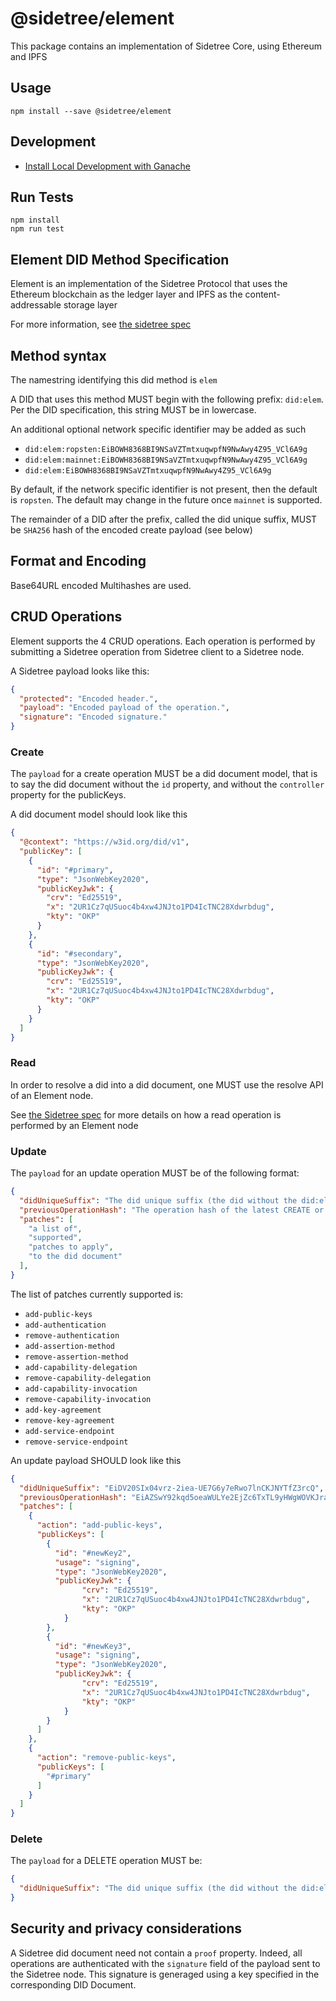 # @sidetree/element

This package contains an implementation of Sidetree Core, using Ethereum and IPFS

## Usage

```
npm install --save @sidetree/element
```

## Development

- [Install Local Development with Ganache](https://github.com/transmute-industries/sidetree.js/blob/main/packages/did-method-element/docs/local-dev.md)

## Run Tests

```
npm install
npm run test
```

## Element DID Method Specification

Element is an implementation of the Sidetree Protocol that uses the Ethereum blockchain as the ledger layer and IPFS as the content-addressable storage layer

For more information, see [the sidetree spec](https://identity.foundation/sidetree/spec/)

## Method syntax

The namestring identifying this did method is `elem`

A DID that uses this method MUST begin with the following prefix: `did:elem`. Per the DID specification, this string MUST be in lowercase.

An additional optional network specific identifier may be added as such
- `did:elem:ropsten:EiBOWH8368BI9NSaVZTmtxuqwpfN9NwAwy4Z95_VCl6A9g`
- `did:elem:mainnet:EiBOWH8368BI9NSaVZTmtxuqwpfN9NwAwy4Z95_VCl6A9g`
- `did:elem:EiBOWH8368BI9NSaVZTmtxuqwpfN9NwAwy4Z95_VCl6A9g`

By default, if the network specific identifier is not present, then the default is `ropsten`.
The default may change in the future once `mainnet` is supported.

The remainder of a DID after the prefix, called the did unique suffix, MUST be `SHA256` hash of the encoded create payload (see below)

## Format and Encoding

Base64URL encoded Multihashes are used.

## CRUD Operations

Element supports the 4 CRUD operations. Each operation is performed by submitting a Sidetree operation from Sidetree client to a Sidetree node.

A Sidetree payload looks like this:
```json
{
  "protected": "Encoded header.",
  "payload": "Encoded payload of the operation.",
  "signature": "Encoded signature."
}
```

### Create

The `payload` for a create operation MUST be a did document model, that is to say the did document without the `id` property, and without the `controller` property for the publicKeys.

A did document model should look like this

```json
{
  "@context": "https://w3id.org/did/v1",
  "publicKey": [
    {
      "id": "#primary",
      "type": "JsonWebKey2020",
      "publicKeyJwk": {
        "crv": "Ed25519",
        "x": "2UR1Cz7qUSuoc4b4xw4JNJto1PD4IcTNC28Xdwrbdug",
        "kty": "OKP"
      }
    },
    {
      "id": "#secondary",
      "type": "JsonWebKey2020",
      "publicKeyJwk": {
        "crv": "Ed25519",
        "x": "2UR1Cz7qUSuoc4b4xw4JNJto1PD4IcTNC28Xdwrbdug",
        "kty": "OKP"
      }
    }
  ]
}
```

### Read

In order to resolve a did into a did document, one MUST use the resolve API of an Element node.

See [the Sidetree spec](https://identity.foundation/sidetree/spec) for more details on how a read operation is performed by an Element node

### Update

The `payload` for an update operation MUST be of the following format:
```json
{
  "didUniqueSuffix": "The did unique suffix (the did without the did:elem part)",
  "previousOperationHash": "The operation hash of the latest CREATE or UPDATE operation returned by the Sidetree client",
  "patches": [
    "a list of",
    "supported",
    "patches to apply",
    "to the did document"
  ],
}
```

The list of patches currently supported is:

- `add-public-keys`
- `add-authentication`
- `remove-authentication`
- `add-assertion-method`
- `remove-assertion-method`
- `add-capability-delegation`
- `remove-capability-delegation`
- `add-capability-invocation`
- `remove-capability-invocation`
- `add-key-agreement`
- `remove-key-agreement`
- `add-service-endpoint`
- `remove-service-endpoint`

An update payload SHOULD look like this

```json
{
  "didUniqueSuffix": "EiDV20SIx04vrz-2iea-UE7G6y7eRwo7lnCKJNYTfZ3rcQ",
  "previousOperationHash": "EiAZSwY92kqd5oeaWULYe2EjZc6TxTL9yHWgWOVKJraw9w",
  "patches": [
    {
      "action": "add-public-keys",
      "publicKeys": [
        {
          "id": "#newKey2",
          "usage": "signing",
          "type": "JsonWebKey2020",
          "publicKeyJwk": {
                "crv": "Ed25519",
                "x": "2UR1Cz7qUSuoc4b4xw4JNJto1PD4IcTNC28Xdwrbdug",
                "kty": "OKP"
            }
        },
        {
          "id": "#newKey3",
          "usage": "signing",
          "type": "JsonWebKey2020",
          "publicKeyJwk": {
                "crv": "Ed25519",
                "x": "2UR1Cz7qUSuoc4b4xw4JNJto1PD4IcTNC28Xdwrbdug",
                "kty": "OKP"
            }
        }
      ]
    },
    {
      "action": "remove-public-keys",
      "publicKeys": [
        "#primary"
      ]
    }
  ]
}
```

### Delete

The `payload` for a DELETE operation MUST be:

```json
{
  "didUniqueSuffix": "The did unique suffix (the did without the did:elem part)"
}
```

## Security and privacy considerations

A Sidetree did document need not contain a `proof` property. Indeed, all operations are authenticated with the `signature` field of the payload sent to the Sidetree node. This signature is generaged using a key specified in the corresponding DID Document.
